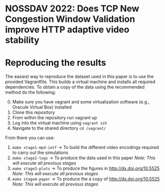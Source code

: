 # NOSSDAV 2022: Does TCP New Congestion Window Validation improve HTTP adaptive video stability

# Reproducing the results

The easiest way to reproduce the dataset used in this paper is to use the provided Vagrantfile. This builds a virtual machine and
installs all required dependencies. To obtain a copy of the data using the recommended method do the following:

0. Make sure you have vagrant and some virtualization software (e.g., Oracule Virtual Box) installed
1. Clone this repository
2. From within the repository run vagrant up
3. Log into the virtual machine using `vagrant ssh`
4. Navigate to the shared directory `cd /vagrant/`

From there you can use:

1. `make stage1-mpd-ietf` -> To build the different video encodings required to carry out the simulations
2. `make stage2-logs` -> To produce the data used in this paper _Note: This will execute all previous stages_
3. `make stage3-plots` -> To produce the figures in http://dx.doi.org/10.5525 _Note: This will execute all previous stages_
4. `make stage4-paper` -> To produce the a copy of http://dx.doi.org/10.5525 _Note: This will execute all previous stages_

